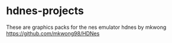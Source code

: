 # hdnes-projects
These are graphics packs for the nes emulator hdnes by mkwong https://github.com/mkwong98/HDNes

